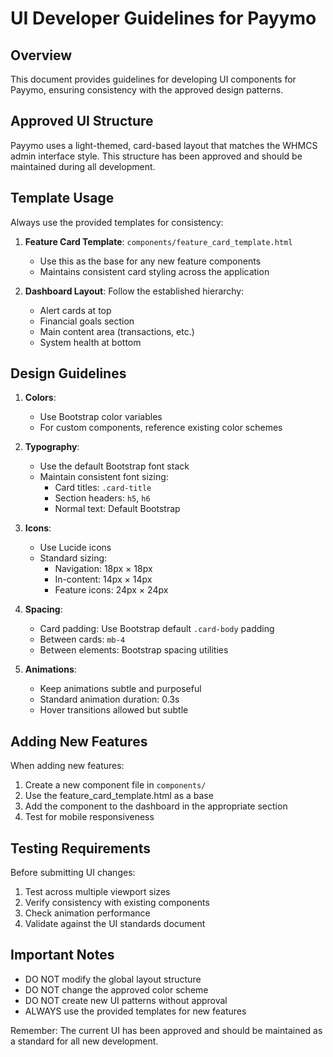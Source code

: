 # UI Developer Guidelines for Payymo

## Overview
This document provides guidelines for developing UI components for Payymo, ensuring consistency with the approved design patterns.

## Approved UI Structure
Payymo uses a light-themed, card-based layout that matches the WHMCS admin interface style. This structure has been approved and should be maintained during all development.

## Template Usage
Always use the provided templates for consistency:

1. **Feature Card Template**: `components/feature_card_template.html`
   - Use this as the base for any new feature components
   - Maintains consistent card styling across the application

2. **Dashboard Layout**: Follow the established hierarchy:
   - Alert cards at top
   - Financial goals section
   - Main content area (transactions, etc.)
   - System health at bottom

## Design Guidelines
1. **Colors**:
   - Use Bootstrap color variables
   - For custom components, reference existing color schemes

2. **Typography**:
   - Use the default Bootstrap font stack
   - Maintain consistent font sizing:
     - Card titles: `.card-title`
     - Section headers: `h5`, `h6`
     - Normal text: Default Bootstrap

3. **Icons**:
   - Use Lucide icons
   - Standard sizing: 
     - Navigation: 18px × 18px
     - In-content: 14px × 14px
     - Feature icons: 24px × 24px

4. **Spacing**:
   - Card padding: Use Bootstrap default `.card-body` padding
   - Between cards: `mb-4`
   - Between elements: Bootstrap spacing utilities

5. **Animations**:
   - Keep animations subtle and purposeful
   - Standard animation duration: 0.3s
   - Hover transitions allowed but subtle

## Adding New Features
When adding new features:

1. Create a new component file in `components/`
2. Use the feature_card_template.html as a base
3. Add the component to the dashboard in the appropriate section
4. Test for mobile responsiveness

## Testing Requirements
Before submitting UI changes:

1. Test across multiple viewport sizes
2. Verify consistency with existing components
3. Check animation performance
4. Validate against the UI standards document

## Important Notes
- DO NOT modify the global layout structure
- DO NOT change the approved color scheme
- DO NOT create new UI patterns without approval
- ALWAYS use the provided templates for new features

Remember: The current UI has been approved and should be maintained as a standard for all new development.
